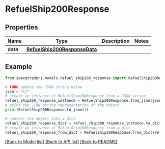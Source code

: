 # RefuelShip200Response



## Properties

Name | Type | Description | Notes
------------ | ------------- | ------------- | -------------
**data** | [**RefuelShip200ResponseData**](RefuelShip200ResponseData.md) |  | 

## Example

```python
from spacetraders.models.refuel_ship200_response import RefuelShip200Response

# TODO update the JSON string below
json = "{}"
# create an instance of RefuelShip200Response from a JSON string
refuel_ship200_response_instance = RefuelShip200Response.from_json(json)
# print the JSON string representation of the object
print(RefuelShip200Response.to_json())

# convert the object into a dict
refuel_ship200_response_dict = refuel_ship200_response_instance.to_dict()
# create an instance of RefuelShip200Response from a dict
refuel_ship200_response_from_dict = RefuelShip200Response.from_dict(refuel_ship200_response_dict)
```
[[Back to Model list]](../README.md#documentation-for-models) [[Back to API list]](../README.md#documentation-for-api-endpoints) [[Back to README]](../README.md)


